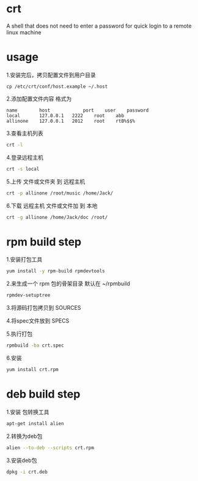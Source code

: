 # crt
A shell that does not need to enter a password for quick login to a remote linux machine

# usage
1.安装完后，拷贝配置文件到用户目录
```shell
cp /etc/crt/conf/host.example ~/.host
```
2.添加配置文件内容 格式为
```
name		host	        port	user	password
local		127.0.0.1	2222	root	abb
allinone	127.0.0.1	2012	root	rtB%$$%
```

3.查看主机列表
```bash
crt -l
```

4.登录远程主机
```bash
crt -s local
```

5.上传 文件或文件夹 到 远程主机
```bash
crt -p allinone /root/music /home/Jack/
```

6.下载 远程主机 文件或文件加 到 本地
```bash
crt -g allinone /home/Jack/doc /root/
```

# rpm build step
1.安装打包工具
```bash
yum install -y rpm-build rpmdevtools
```

2.来生成一个 rpm 包的骨架目录 默认在 ~/rpmbuild
```bash
rpmdev-setuptree
```

3.将源码打包拷贝到 SOURCES

4.将spec文件放到 SPECS

5.执行打包
```bash
rpmbuild -ba crt.spec
```

6.安装
```bash
yum install crt.rpm
```

# deb build step
1.安装 包转换工具
```bash
apt-get install alien
```

2.转换为deb包
```bash
alien --to-deb --scripts crt.rpm
```

3.安装deb包
```bash
dpkg -i crt.deb
```
